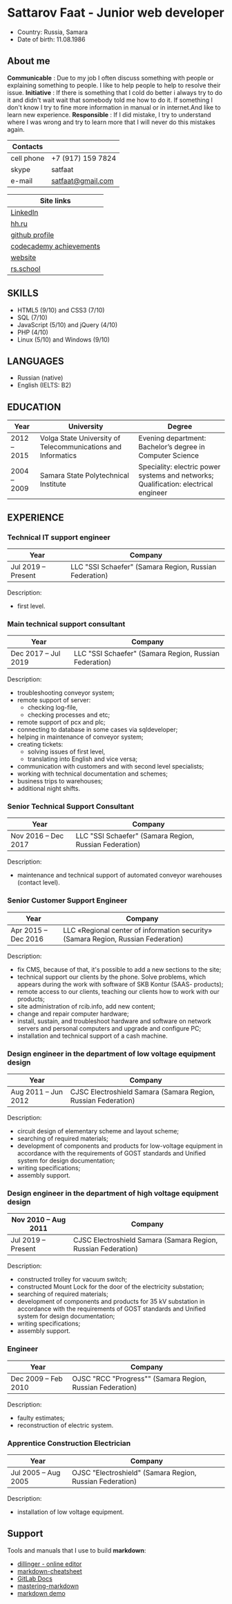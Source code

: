 # Sattarov Faat - Junior web developer
* Country: Russia, Samara
* Date of birth: 11.08.1986

## About me
**Communicable** : Due to my job I often discuss something with people or explaining something to people. I like to help people to help to resolve their issue. 
**Initiative** : If there is something that I cold do better i always try to do it and didn't wait wait that somebody told me how to do it. If something I don't know I try to fine more information in manual or in internet.And like to learn new experience. 
**Responsible** : If I did mistake, I try to understand where I was wrong and try to learn more that I will never do this mistakes again.

| Contacts| | 
| --- | --- |
| cell phone | +7 (917) 159 7824 |
| skype | satfaat |
| e-mail | satfaat@gmail.com |

| Site links |  
| --- | 
| [LinkedIn](https://www.linkedin.com/in/faat-sattarov-571b69134/) |
| [hh.ru](https://samara.hh.ru/resume/ded85859ff0242f91a0039ed1f3361596f3468) |
| [github profile](https://github.com/satfaat) |
| [codecademy achievements](https://www.codecademy.com/profiles/core4520403572) |
| [website](http://nontest.000webhostapp.com/) |
| [rs.school](https://app.rs.school/login) |

## SKILLS

* HTML5 (9/10) and CSS3 (7/10)
* SQL (7/10)
* JavaScript (5/10) and jQuery (4/10)
* PHP (4/10)
* Linux (5/10) and Windows (9/10)

## LANGUAGES

* Russian (native)
* English (IELTS: B2)

## EDUCATION

| Year | University | Degree |
| --- | --- | --- |
| 2012 – 2015 | Volga State University of Telecommunications and Informatics | Evening department: Bachelor’s degree in Computer Science|
| 2004 – 2009 | Samara State Polytechnical Institute | Speciality: electric power systems and networks; Qualification: electrical engineer |

## EXPERIENCE

### Technical IT support engineer
| Year | Company | 
| --- | --- |
| Jul 2019 – Present | LLC "SSI Schaefer" (Samara Region, Russian Federation) |
Description: 
* first level.

### Main technical support consultant
| Year | Company | 
| --- | --- |
| Dec 2017 – Jul 2019 | LLC "SSI Schaefer" (Samara Region, Russian Federation) |
Description: 
* troubleshooting conveyor system;
* remote support of server:
    * checking log-file,
    * checking processes and etc;
* remote support of pcx and plc;
* connecting to database in some cases via sqldeveloper;
* helping in maintenance of conveyor system;
* creating tickets:
    * solving issues of first level,
    * translating into English and vice versa;
* communication with customers and with second level specialists;
* working with technical documentation and schemes;
* business trips to warehouses;
* additional night shifts.

### Senior Technical Support Consultant
| Year | Company | 
| --- | --- |
| Nov 2016 – Dec 2017 | LLC "SSI Schaefer" (Samara Region, Russian Federation) |
Description: 
* maintenance and technical support of automated conveyor warehouses (contact level).

### Senior Customer Support Engineer
| Year | Company | 
| --- | --- |
| Apr 2015 – Dec 2016 | LLC «Regional center of information security» (Samara Region, Russian Federation) |
Description: 
* fix CMS, because of that, it's possible to add a new sections to the site;
* technical support our clients by the phone. Solve problems, which appears during the work with software of SKB Kontur (SAAS- products);
* remote access to our clients, teaching our clients how to work with our products;
* site administration of rcib.info, add new content;
* change and repair computer hardware;
* install, sustain, and troubleshoot hardware and software on network servers and personal computers and upgrade and configure PC;
* installation and technical support of a cash machine.

### Design engineer in the department of low voltage equipment design
| Year | Company | 
| --- | --- |
| Aug 2011 – Jun 2012 | CJSC Electroshield Samara (Samara Region, Russian Federation) |
Description: 
* circuit design of elementary scheme and layout scheme;
* searching of required materials;
* development of components and products for low-voltage equipment in accordance with the requirements of GOST standards and Unified system for design documentation;
* writing specifications;
* assembly support.

### Design engineer in the department of high voltage equipment design
| Nov 2010 – Aug 2011 | Company | 
| --- | --- |
| Jul 2019 – Present | CJSC Electroshield Samara (Samara Region, Russian Federation) |
Description: 
* constructed trolley for vacuum switch;
* constructed Mount Lock for the door of the electricity substation;
* searching of required materials;
* development of components and products for 35 kV substation in accordance with the requirements of GOST standards and Unified system for design documentation;
* writing specifications;
* assembly support.

### Engineer
| Year | Company | 
| --- | --- |
| Dec 2009 – Feb 2010 | OJSC "RCC "Progress"" (Samara Region, Russian Federation) |
Description: 
* faulty estimates;
* reconstruction of electric system.

### Apprentice Construction Electrician
| Year | Company | 
| --- | --- |
| Jul 2005 – Aug 2005 | OJSC "Electroshield" (Samara Region, Russian Federation) |
Description: 
* installation of low voltage equipment.

## Support
Tools and manuals that I use to build **markdown**:
* [dillinger - online editor](https://dillinger.io/)
* [markdown-cheatsheet](https://guides.github.com/pdfs/markdown-cheatsheet-online.pdf)
* [GitLab Docs](https://docs.gitlab.com/ee/user/markdown.html)
* [mastering-markdown](https://guides.github.com/features/mastering-markdown/)
* [markdown demo](https://markdown-it.github.io/)